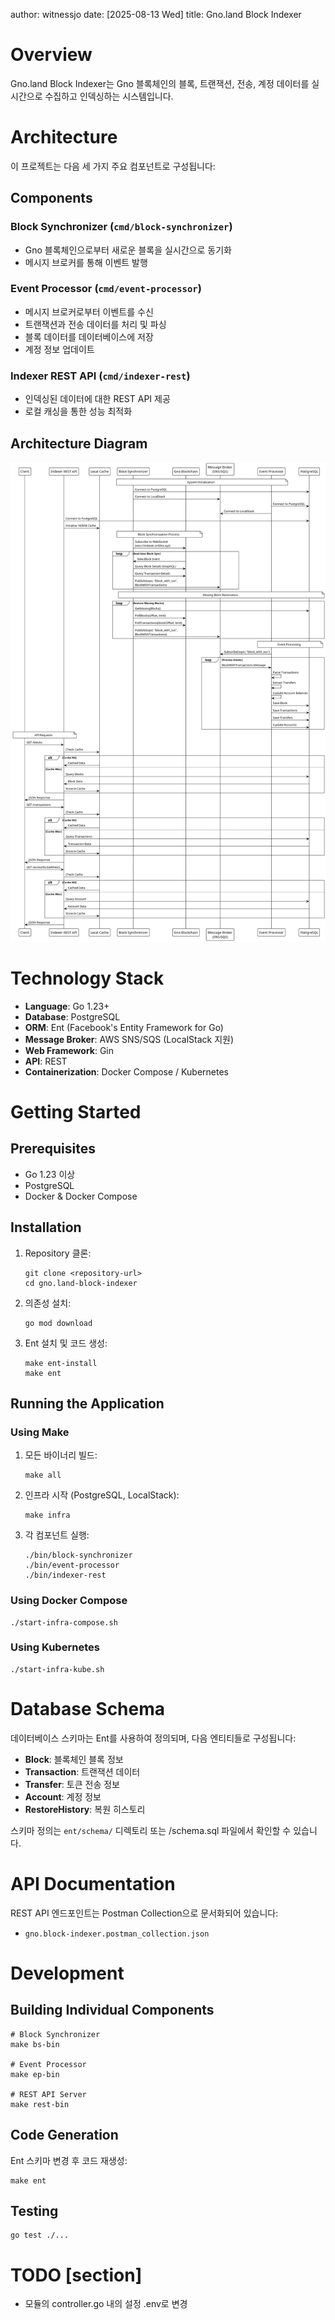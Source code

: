 author: witnessjo
date: \[2025-08-13 Wed\]
title: Gno.land Block Indexer

# Overview

Gno.land Block Indexer는 Gno 블록체인의 블록, 트랜잭션, 전송, 계정
데이터를 실시간으로 수집하고 인덱싱하는 시스템입니다.

# Architecture

이 프로젝트는 다음 세 가지 주요 컴포넌트로 구성됩니다:

## Components

### Block Synchronizer (`cmd/block-synchronizer`)

-   Gno 블록체인으로부터 새로운 블록을 실시간으로 동기화
-   메시지 브로커를 통해 이벤트 발행

### Event Processor (`cmd/event-processor`)

-   메시지 브로커로부터 이벤트를 수신
-   트랜잭션과 전송 데이터를 처리 및 파싱
-   블록 데이터를 데이터베이스에 저장
-   계정 정보 업데이트

### Indexer REST API (`cmd/indexer-rest`)

-   인덱싱된 데이터에 대한 REST API 제공
-   로컬 캐싱을 통한 성능 최적화

## Architecture Diagram

![](design.png)

# Technology Stack

-   **Language**: Go 1.23+
-   **Database**: PostgreSQL
-   **ORM**: Ent (Facebook's Entity Framework for Go)
-   **Message Broker**: AWS SNS/SQS (LocalStack 지원)
-   **Web Framework**: Gin
-   **API**: REST
-   **Containerization**: Docker Compose / Kubernetes

# Getting Started

## Prerequisites

-   Go 1.23 이상
-   PostgreSQL
-   Docker & Docker Compose

## Installation

1.  Repository 클론:

    ``` shell
    git clone <repository-url>
    cd gno.land-block-indexer
    ```

2.  의존성 설치:

    ``` shell
    go mod download
    ```

3.  Ent 설치 및 코드 생성:

    ``` shell
    make ent-install
    make ent
    ```

## Running the Application

### Using Make

1.  모든 바이너리 빌드:

    ``` shell
    make all
    ```

2.  인프라 시작 (PostgreSQL, LocalStack):

    ``` shell
    make infra
    ```

3.  각 컴포넌트 실행:

    ``` shell
    ./bin/block-synchronizer
    ./bin/event-processor
    ./bin/indexer-rest
    ```

### Using Docker Compose

``` shell
./start-infra-compose.sh
```

### Using Kubernetes

``` shell
./start-infra-kube.sh
```

# Database Schema

데이터베이스 스키마는 Ent를 사용하여 정의되며, 다음 엔티티들로
구성됩니다:

-   **Block**: 블록체인 블록 정보
-   **Transaction**: 트랜잭션 데이터
-   **Transfer**: 토큰 전송 정보
-   **Account**: 계정 정보
-   **RestoreHistory**: 복원 히스토리

스키마 정의는 `ent/schema/` 디렉토리 또는 /schema.sql 파일에서 확인할 수
있습니다.

# API Documentation

REST API 엔드포인트는 Postman Collection으로 문서화되어 있습니다:

-   `gno.block-indexer.postman_collection.json`

# Development

## Building Individual Components

``` shell
# Block Synchronizer
make bs-bin

# Event Processor
make ep-bin

# REST API Server
make rest-bin
```

## Code Generation

Ent 스키마 변경 후 코드 재생성:

``` shell
make ent
```

## Testing

``` shell
go test ./...
```

# <span class="todo TODO">TODO</span>  [section]

-   모듈의 controller.go 내의 설정 .env로 변경
